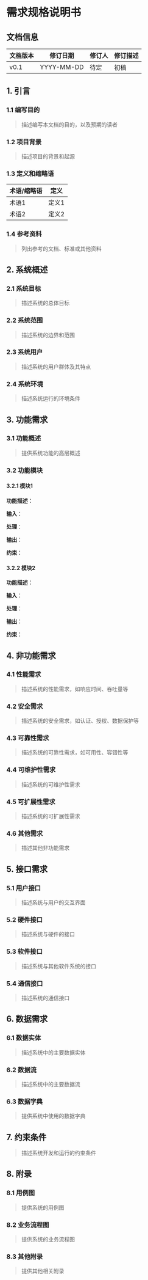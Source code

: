 # 需求规格说明书

## 文档信息

| 文档版本 | 修订日期 | 修订人 | 修订描述 |
| ------- | ------- | ----- | ------- |
| v0.1    | YYYY-MM-DD | 待定 | 初稿 |

## 1. 引言

### 1.1 编写目的

> 描述编写本文档的目的，以及预期的读者

### 1.2 项目背景

> 描述项目的背景和起源

### 1.3 定义和缩略语

| 术语/缩略语 | 定义 |
| ---------- | --- |
| 术语1      | 定义1 |
| 术语2      | 定义2 |

### 1.4 参考资料

> 列出参考的文档、标准或其他资料

## 2. 系统概述

### 2.1 系统目标

> 描述系统的总体目标

### 2.2 系统范围

> 描述系统的边界和范围

### 2.3 系统用户

> 描述系统的用户群体及其特点

### 2.4 系统环境

> 描述系统运行的环境条件

## 3. 功能需求

### 3.1 功能概述

> 提供系统功能的高层概述

### 3.2 功能模块

#### 3.2.1 模块1

**功能描述**：

**输入**：

**处理**：

**输出**：

**约束**：

#### 3.2.2 模块2

**功能描述**：

**输入**：

**处理**：

**输出**：

**约束**：

## 4. 非功能需求

### 4.1 性能需求

> 描述系统的性能需求，如响应时间、吞吐量等

### 4.2 安全需求

> 描述系统的安全需求，如认证、授权、数据保护等

### 4.3 可靠性需求

> 描述系统的可靠性需求，如可用性、容错性等

### 4.4 可维护性需求

> 描述系统的可维护性需求

### 4.5 可扩展性需求

> 描述系统的可扩展性需求

### 4.6 其他需求

> 描述其他非功能需求

## 5. 接口需求

### 5.1 用户接口

> 描述系统与用户的交互界面

### 5.2 硬件接口

> 描述系统与硬件的接口

### 5.3 软件接口

> 描述系统与其他软件系统的接口

### 5.4 通信接口

> 描述系统的通信接口

## 6. 数据需求

### 6.1 数据实体

> 描述系统中的主要数据实体

### 6.2 数据流

> 描述系统中的主要数据流

### 6.3 数据字典

> 提供系统中使用的数据字典

## 7. 约束条件

> 描述系统开发和运行的约束条件

## 8. 附录

### 8.1 用例图

> 提供系统的用例图

### 8.2 业务流程图

> 提供系统的业务流程图

### 8.3 其他附录

> 提供其他相关附录 